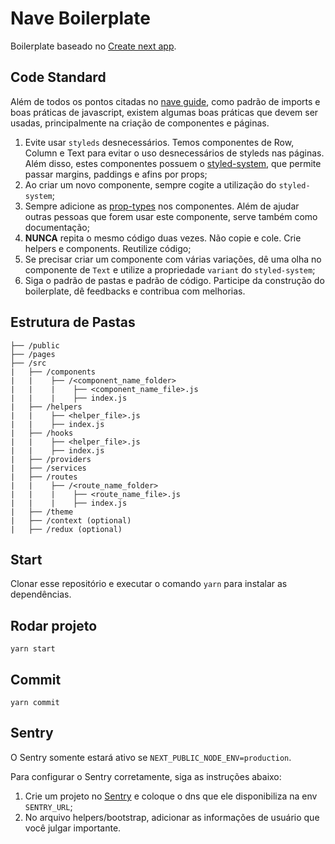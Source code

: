 # Nave Boilerplate

Boilerplate baseado no [Create next app](https://github.com/zeit/next.js/tree/canary/packages/create-next-app).

## Code Standard

Além de todos os pontos citadas no [nave guide](https://nave.gitlab.io/guides/nave/code-guide/), como padrão de imports e boas práticas de javascript, existem algumas boas práticas que devem ser usadas, principalmente na criação de componentes e páginas.

1. Evite usar `styleds` desnecessários. Temos componentes de Row, Column e Text para evitar o uso desnecessários de styleds nas páginas. Além disso, estes componentes possuem o [styled-system](https://styled-system.com/getting-started), que permite passar margins, paddings e afins por props;
2. Ao criar um novo componente, sempre cogite a utilização do `styled-system`;
3. Sempre adicione as [prop-types](https://github.com/facebook/prop-types) nos componentes. Além de ajudar outras pessoas que forem usar este componente, serve também como documentação;
4. **NUNCA** repita o mesmo código duas vezes. Não copie e cole. Crie helpers e components. Reutilize código;
5. Se precisar criar um componente com várias variações, dê uma olha no componente de `Text` e utilize a propriedade `variant` do `styled-system`;
6. Siga o padrão de pastas e padrão de código. Participe da construção do boilerplate, dê feedbacks e contribua com melhorias.

## Estrutura de Pastas

```
├── /public
├── /pages
├── /src
|   ├── /components
|   |    ├── /<component_name_folder>
|   |    |    ├── <component_name_file>.js
|   |    |    ├── index.js
|   ├── /helpers
|   |    ├── <helper_file>.js
|   |    ├── index.js
|   ├── /hooks
|   |    ├── <helper_file>.js
|   |    ├── index.js
|   ├── /providers
|   ├── /services
|   ├── /routes
|   |    ├── /<route_name_folder>
|   |    |    ├── <route_name_file>.js
|   |    |    ├── index.js
|   ├── /theme
|   ├── /context (optional)
|   ├── /redux (optional)
```

## Start

Clonar esse repositório e executar o comando `yarn` para instalar as dependências.

## Rodar projeto

`yarn start`

## Commit

`yarn commit`

## Sentry

O Sentry somente estará ativo se `NEXT_PUBLIC_NODE_ENV=production`.

Para configurar o Sentry corretamente, siga as instruções abaixo:

1. Crie um projeto no [Sentry](https://sentry.io/welcome) e coloque o dns que ele disponibiliza na env `SENTRY_URL`;
2. No arquivo helpers/bootstrap, adicionar as informações de usuário que você julgar importante.
